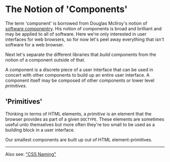 # The Notion of 'Components'

The term 'component' is borrowed from Douglas Mcllroy's notion of
[software componentry](http://en.wikipedia.org/wiki/Component-based_software_engineering#History).
His notion of components is broad and brilliant and may be applied to all of software.
Here we're only interested in user interfaces for web browsers, so for now let's
peel away everything that _isn't_ software for a web browser.

Next let's separate the different libraries that _build_ components
from the notion of a component outside of that.

A component is a discrete piece of a user interface that can be used in
concert with other components to build up an entire user interface.
A component itself may be composed of other components or lower level
_primitives_.

## 'Primitives'

Thinking in terms of HTML elements, a _primitive_ is an element that
the browser provides as part of a given `DOCTYPE`. These elements are sometimes
useful unto themselves but more often they're too small to be used as a
building block in a user interface.

Our smallest components are built up out of HTML element-primitives.

---

Also see: ["CSS Naming"](css-naming.md)

